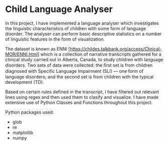 # Child Language Analyser
In this project, I have implemented a language analyser which investigates the linguistic characteristics of children with some form of language disorder. The analyser can perform basic descriptive statistics on a number of linguistic features in the form of visualization.


The dataset is known as ENNI 
[https://childes.talkbank.org/access/Clinical-MOR/ENNI.html]
which is a collection of narrative transcripts gathered for a clinical study carried out in Alberta, Canada, to study children with 
language disorders. Two sets of data were collected: the ﬁrst set is from children diagnosed with Speciﬁc Language 
Impairment (SLI) — one form of language disorders; and the second set is from children with the typical development (TD). 

Based on certain rules defined in the transcript, I have filtered out relevant lines using regex and then used them to clasify and 
visualize. I have made extensive use of Python Classes and Functions throughout this project.

Python packages used:

- glob
- re
- matplotlib
- numpy
